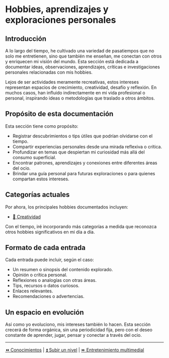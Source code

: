 # Hobbies, aprendizajes y exploraciones personales

## Introducción

A lo largo del tiempo, he cultivado una variedad de pasatiempos que no solo me entretienen, sino que también me enseñan, me conectan con otros y enriquecen mi visión del mundo. Esta sección está dedicada a documentar ideas, observaciones, aprendizajes, críticas e investigaciones personales relacionadas con mis hobbies.

Lejos de ser actividades meramente recreativas, estos intereses representan espacios de crecimiento, creatividad, desafío y reflexión. En muchos casos, han influido indirectamente en mi vida profesional o personal, inspirando ideas o metodologías que traslado a otros ámbitos.

## Propósito de esta documentación

Esta sección tiene como propósito:

- Registrar descubrimientos o tips útiles que podrían olvidarse con el tiempo.
- Compartir experiencias personales desde una mirada reflexiva o crítica.
- Profundizar en temas que despiertan mi curiosidad más allá del consumo superficial.
- Encontrar patrones, aprendizajes y conexiones entre diferentes áreas del ocio.
- Brindar una guía personal para futuras exploraciones o para quienes compartan estos intereses.

## Categorías actuales

Por ahora, los principales hobbies documentados incluyen:

<!-- - [📽️ Entretenimiento multimedial](./multimedia/README.md) -->
<!-- - [🕹️ Interactividad lúdica](./interactividad/README.md) -->
<!-- - [💪 Cuerpo y mente](./cuerpo/README.md) -->
- [🎨 Creatividad](./creativity/README.md)
<!-- - [🔍 Exploración](./exploración/README.md) -->

Con el tiempo, iré incorporando más categorías a medida que reconozca otros hobbies significativos en mi día a día.

## Formato de cada entrada

Cada entrada puede incluir, según el caso:

- Un resumen o sinopsis del contenido explorado.
- Opinión o crítica personal.
- Reflexiones o analogías con otras áreas.
- Tips, recursos o datos curiosos.
- Enlaces relevantes.
- Recomendaciones o advertencias.

## Un espacio en evolución

Así como yo evoluciono, mis intereses también lo hacen. Esta sección crecerá de forma orgánica, sin una periodicidad fija, pero con el deseo constante de aprender, jugar, pensar y conectar a través del ocio.

---

[⏪ Conocimientos](/skills/README.md) | [⏫ Subir un nivel](/README.md) | [⏩ Entretenimiento multimedial](./multimedia/README.md)
